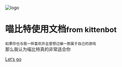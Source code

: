 ![logo](https://s2.ax1x.com/2019/01/26/knLJQx.gif)
# 喵比特使用文档<small>from kittenbot</small>

<small>如果你也与我一样喜欢并且曾想过编一款属于自己的游戏</small>  
</small>那么我认为喵比特真的非常适合你</small>


[Let‘s go](parameter/00喵bit硬件简介.md)